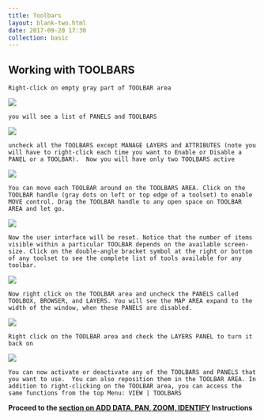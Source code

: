 ```yaml
---
title: Toolbars
layout: blank-two.html
date: 2017-09-20 17:30
collection: basic
---
```




## Working with TOOLBARS

```
Right-click on empty gray part of TOOLBAR area
```

<div class="maps"><img src="../../assets/graf/toolbar_click.jpg"></div>

```
you will see a list of PANELS and TOOLBARS 
```

<div class="maps"><img src="../../assets/graf/panels_toolbars.jpg"></div>

```
uncheck all the TOOLBARS except MANAGE LAYERS and ATTRIBUTES (note you will have to right-click each time you want to Enable or Disable a PANEL or a TOOLBAR).  Now you will have only two TOOLBARS active
```

<div class="maps"><img src="../../assets/graf/toolbars_disable.jpg"></div>

```
You can move each TOOLBAR around on the TOOLBARS AREA. Click on the TOOLBAR handle (gray dots on left or top edge of a toolset) to enable MOVE control. Drag the TOOLBAR handle to any open space on TOOLBAR AREA and let go.
```
<div class="maps"><img src="../../assets/graf/gui_10_toolbar.jpg"></div>

```
Now the user interface will be reset. Notice that the number of items visible within a particular TOOLBAR depends on the available screen-size. Click on the double-angle bracket symbol at the right or bottom of any toolset to see the complete list of tools available for any toolbar.
```

<div class="maps"><img src="../../assets/graf/gui_11_toolbar.jpg"></div>

```
Now right click on the TOOLBAR area and uncheck the PANELS called TOOLBOX, BROWSER, and LAYERS. You will see the MAP AREA expand to the width of the window, when these PANELS are disabled.
```

<div class="maps"><img src="../../assets/graf/gui_8_toolbar.jpg"></div>

```
Right click on the TOOLBAR area and check the LAYERS PANEL to turn it back on
```

<div class="maps"><img src="../../assets/graf/gui_12_toolbar.jpg"></div>

```
You can now activate or deactivate any of the TOOLBARS and PANELS that you want to use.  You can also reposition them in the TOOLBAR AREA. In addition to right-clicking on the TOOLBAR area, you can access the same functions from the top Menu: VIEW | TOOLBARS
```

**Proceed to the [section on ADD DATA, PAN, ZOOM, IDENTIFY](../panzoom) Instructions**